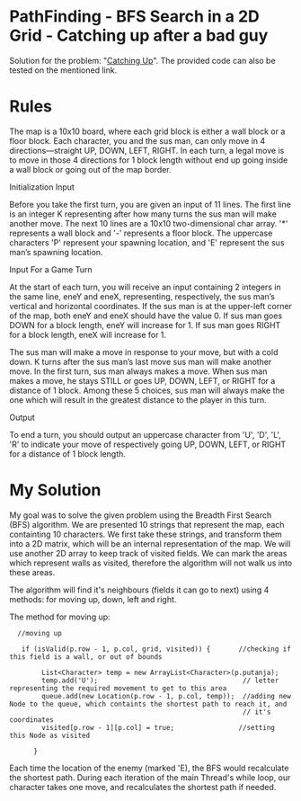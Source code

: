 # PathFinding - BFS Search in a 2D Grid - Catching up after a bad guy 

Solution for the problem: "[Catching Up](https://www.codingame.com/ide/puzzle/catching-up)".
The provided code can also be tested on the mentioned link.

# Rules

The map is a 10x10 board, where each grid block is either a wall block or a floor block. Each character, you and the sus man, can only move in 4 directions—straight UP, DOWN, LEFT, RIGHT. In each turn, a legal move is to move in those 4 directions for 1 block length without end up going inside a wall block or going out of the map border.

Initialization Input

Before you take the first turn, you are given an input of 11 lines. The first line is an integer K representing after how many turns the sus man will make another move. The next 10 lines are a 10x10 two-dimensional char array. '*' represents a wall block and '-' represents a floor block. The uppercase characters 'P' represent your spawning location, and 'E' represent the sus man’s spawning location.

Input For a Game Turn

At the start of each turn, you will receive an input containing 2 integers in the same line, eneY and eneX, representing, respectively, the sus man’s vertical and horizontal coordinates. If the sus man is at the upper-left corner of the map, both eneY and eneX should have the value 0. If sus man goes DOWN for a block length, eneY will increase for 1. If sus man goes RIGHT for a block length, eneX will increase for 1.

The sus man will make a move in response to your move, but with a cold down. K turns after the sus man’s last move sus man will make another move. In the first turn, sus man always makes a move. When sus man makes a move, he stays STILL or goes UP, DOWN, LEFT, or RIGHT for a distance of 1 block. Among these 5 choices, sus man will always make the one which will result in the greatest distance to the player in this turn.

Output

To end a turn, you should output an uppercase character from 'U', 'D', 'L', 'R' to indicate your move of respectively going UP, DOWN, LEFT, or RIGHT for a distance of 1 block length.

# My Solution

My goal was to solve the given problem using the Breadth First Search (BFS) algorithm. We are presented 10 strings that represent the map, each containting 10 characters. 
We first take these strings, and transform them into a 2D matrix, which will be an internal representation of the map. We will use another 2D array to keep track of visited fields.
We can mark the areas which represent walls as visited, therefore the algorithm will not walk us into these areas.

The algorithm will find it's neighbours (fields it can go to next) using 4 methods: for moving up, down, left and right. 

The method for moving up:
```
  //moving up
  
   if (isValid(p.row - 1, p.col, grid, visited)) {       //checking if this field is a wall, or out of bounds
   
        List<Character> temp = new ArrayList<Character>(p.putanja); 
        temp.add('U');                                    // letter representing the required movement to get to this area
        queue.add(new Location(p.row - 1, p.col, temp));  //adding new Node to the queue, which containts the shortest path to reach it, and
                                                          // it's coordinates
        visited[p.row - 1][p.col] = true;                //setting this Node as visited
       
      }

```

Each time the location of the enemy (marked 'E), the BFS would recalculate the shortest path.
During each iteration of the main Thread's while loop, our character takes one move, and recalculates the shortest path if needed. 

